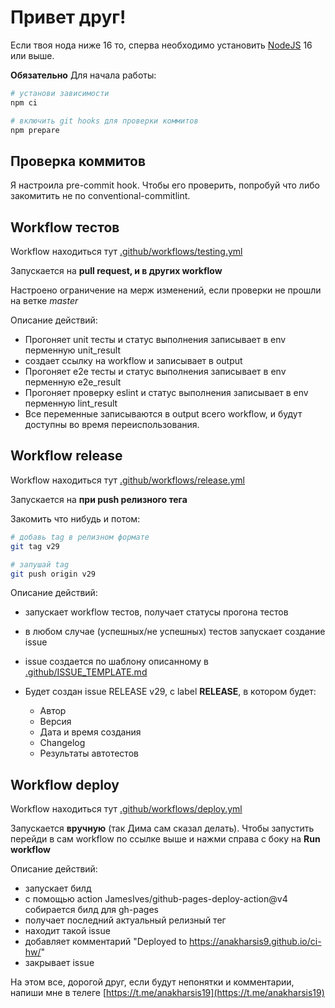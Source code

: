 # Привет друг!
Если твоя нода ниже 16 то, сперва необходимо установить [NodeJS](https://nodejs.org/en/download/) 16 или выше.

**Обязательно** Для начала работы:

```sh
# установи зависимости
npm ci

# включить git hooks для проверки коммитов
npm prepare

```

## Проверка коммитов

Я настроила pre-commit hook. Чтобы его проверить, попробуй что либо закомитить не по conventional-commitlint.

## Workflow тестов

Workflow находиться тут [.github/workflows/testing.yml](https://github.com/Anakharsis9/ci-hw/actions/workflows/testing.yml)

Запускается на **pull request, и в других workflow**

Настроено ограничение на мерж изменений, если проверки не прошли на ветке *master*

Описание действий:

- Прогоняет unit тесты и статус выполнения записывает в env перменную unit_result
- создает ссылку на workflow и записывает в output
- Прогоняет e2e тесты и статус выполнения записывает в env перменную e2e_result
- Прогоняет проверку eslint и статус выполнения записывает в env перменную lint_result
- Все переменные записываются в output всего workflow, и будут доступны во время переиспользования.

## Workflow release

Workflow находиться тут [.github/workflows/release.yml](https://github.com/Anakharsis9/ci-hw/actions/workflows/release.yml)

Запускается на **при push релизного тега**

Закомить что нибудь и потом:
```sh
# добавь tag в релизном формате
git tag v29

# запушай tag
git push origin v29

```

Описание действий:

- запускает workflow тестов, получает статусы прогона тестов
- в любом случае (успешных/не успешных) тестов запускает создание issue
- issue создается по шаблону описанному в [.github/ISSUE_TEMPLATE.md](https://github.com/Anakharsis9/ci-hw/blob/master/.github/ISSUE_TEMPLATE.md)
- Будет создан issue RELEASE v29, c label **RELEASE**, в котором будет:
  
  - Автор
  - Версия
  - Дата и время создания
  - Changelog
  - Результаты автотестов

## Workflow deploy

Workflow находиться тут [.github/workflows/deploy.yml](https://github.com/Anakharsis9/ci-hw/actions/workflows/deploy.yml)

Запускается **вручную** (так Дима сам сказал делать). Чтобы запустить перейди в сам workflow по ссылке выше и нажми справа с боку на **Run workflow**

Описание действий:

- запускает билд
- с помощью action JamesIves/github-pages-deploy-action@v4 собирается билд для gh-pages
- получает последний актуальный релизный тег
- находит такой issue
- добавляет комментарий "Deployed to https://anakharsis9.github.io/ci-hw/"
- закрывает issue

На этом все, дорогой друг, если будут непонятки и комментарии, напиши мне в телеге [https://t.me/anakharsis19](https://t.me/anakharsis19)
